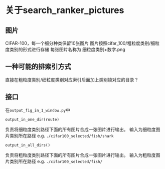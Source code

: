 # 关于search_ranker_pictures

## 图片
CIFAR-100，每一个细分种类保留10张图片
图片按照cifar_100/粗粒度类别/细粒度类别的形式进行存储
每张图片名称为 细粒度类别+数字.png

## 一种可能的排索引方式
直接在粗粒度类别/细粒度类别对应索引后面加上类别锁对应的目录？

## 接口
在`output_fig_in_1_window.py`中
```
output_in_one_dir(route)
```
负责将细粒度类别路径下面的所有图片合成一张图片进行输出。
输入为细粒度图片类别所在路径 e.g. `./cifar100_selected/fish/shark`
```
output_in_all_dirs()
```
负责将粗粒度类别路径下面的所有图片合成一张图片进行输出。
输入为粗粒度图片类别所在路径 e.g. `./cifar100_selected/fish/`

